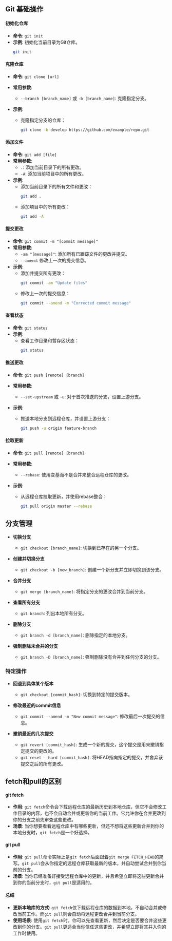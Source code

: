 ## Git 基础操作

#### 初始化仓库
- **命令**: `git init`
- **示例**: 初始化当前目录为Git仓库。
  ```bash
  git init
  ```

#### 克隆仓库
- **命令**: `git clone [url]`
- **常用参数**:
  
  - `--branch [branch_name]` 或 `-b [branch_name]`: 克隆指定分支。
- **示例**:
  - 克隆指定分支的仓库：
    ```bash
    git clone -b develop https://github.com/example/repo.git
    ```

#### 添加文件
- **命令**: `git add [file]`
- **常用参数**:
  - `.`: 添加当前目录下的所有更改。
  - `-A`: 添加当前项目中的所有更改。
- **示例**:
  - 添加当前目录下的所有文件和更改：
    ```bash
    git add .
    ```
  - 添加项目中的所有更改：
    ```bash
    git add -A
    ```

#### 提交更改
- **命令**: `git commit -m "[commit message]"`
- **常用参数**:
  - `-am "[message]"`: 添加所有已跟踪文件的更改并提交。
  - `--amend`: 修改上一次的提交信息。
- **示例**:
  - 添加并提交所有更改：
    ```bash
    git commit -am "Update files"
    ```
  - 修改上一次的提交信息：
    ```bash
    git commit --amend -m "Corrected commit message"
    ```

#### 查看状态
- **命令**: `git status`
- **示例**:
  - 查看工作目录和暂存区状态：
    ```bash
    git status
    ```

#### 推送更改
- **命令**: `git push [remote] [branch]`
- **常用参数**:
  
  - `--set-upstream` 或 `-u`: 对于首次推送的分支，设置上游分支。
- **示例**:
  - 推送本地分支到远程仓库，并设置上游分支：
    ```bash
    git push -u origin feature-branch
    ```

#### 拉取更新
- **命令**: `git pull [remote] [branch]`
- **常用参数**:
  
  - `--rebase`: 使用变基而不是合并来整合远程仓库的更改。
- **示例**:
  - 从远程仓库拉取更新，并使用rebase整合：
    ```bash
    git pull origin master --rebase
    ```

## 分支管理

- **切换分支**
  - `git checkout [branch_name]`: 切换到已存在的另一个分支。

- **创建并切换分支**
  - `git checkout -b [new_branch]`: 创建一个新分支并立即切换到该分支。

- **合并分支**
  - `git merge [branch_name]`: 将指定分支的更改合并到当前分支。

- **查看所有分支**
  - `git branch`: 列出本地所有分支。

- **删除分支**
  - `git branch -d [branch_name]`: 删除指定的本地分支。

- **强制删除未合并的分支**
  - `git branch -D [branch_name]`: 强制删除没有合并到任何分支的分支。

### 特定操作

- **回退到具体某个版本**
  - `git checkout [commit_hash]`: 切换到特定的提交版本。

- **修改最近的commit信息**
  - `git commit --amend -m "New commit message"`: 修改最后一次提交的信息。

- **撤销最近的几次提交**
  - `git revert [commit_hash]`: 生成一个新的提交，这个提交是用来撤销指定提交的更改的。
  - `git reset --hard [commit_hash]`: 将HEAD指向指定的提交，并舍弃该提交之后的所有更改。

## fetch和pull的区别

#### git fetch

- **作用**: `git fetch`命令会下载远程仓库的最新历史到本地仓库，但它不会修改工作目录的内容，也不会自动合并或更新你的当前工作。它允许你在合并更改到你的分支之前先审查这些更改。
- **场景**: 当你想要看看远程仓库中有哪些更新，但还不想将这些更新合并到你的本地分支时，`git fetch`是一个好选择。

#### git pull

- **作用**: `git pull`命令实际上是`git fetch`后面跟着`git merge FETCH_HEAD`的简写。`git pull`会从你指定的远程仓库获取最新的版本，并自动尝试合并到你当前的分支。
- **场景**: 当你已经准备好接受远程仓库中的更新，并且希望立即将这些更新合并到你的当前分支时，`git pull`是适用的。

#### 总结

- **更新本地库的方式**: `git fetch`仅下载远程仓库的数据到本地，不自动合并或修改当前工作。而`git pull`则会自动将远程更改合并到当前分支。
- **使用场景**: 使用`git fetch`时，你可以先查看更新，然后决定是否要合并这些更改到你的分支。`git pull`更适合当你信任这些更改，并希望立即将其并入你的工作时使用。